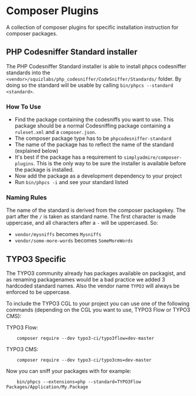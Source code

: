 Composer Plugins
================

A collection of composer plugins for specific installation instruction
for composer packages.

PHP Codesniffer Standard installer
----------------------------------

The PHP Codesniffer Standard installer is able to install phpcs codesniffer
standards into the `<vendor>/squizlabs/php_codesniffer/CodeSniffer/Standards/`
folder. By doing so the standard will be usable by calling `bin/phpcs --standard <standard>`.

### How To Use

* Find the package containing the codesniffs you want to use. This package should be
  a normal Codesniffing package containing a `ruleset.xml` and a `composer.json`.
* The composer package type has to be `phpcodesniffer-standard`
* The name of the package has to reflect the name of the standard (explained below)
* It's best if the package has a requirement to `simplyadmire/composer-plugins`. This
  is the only way to be sure the installer is available before the package is installed.
* Now add the package as a development dependency to your project
* Run `bin/phpcs -i` and see your standard listed

### Naming Rules

The name of the standard is derived from the composer packagekey. The part after the `/`
is taken as standard name. The first character is made uppercase, and all characters after
a `-` will be uppercased. So:

* `vendor/mysniffs` becomes `Mysniffs`
* `vendor/some-more-words` becomes `SomeMoreWords`

TYPO3 Specific
--------------

The TYPO3 community already has packages available on packagist, and as renaming packagenames
would be a bad practice we added 3 hardcoded standard names. Also the vendor name `TYPO3` will
always be enforced to be uppercase.

To include the TYPO3 CGL to your project you can use one of the following commands (depending
on the CGL you want to use, TYPO3 Flow or TYPO3 CMS):

TYPO3 Flow:
```
	composer require --dev typo3-ci/typo3flow=dev-master
```

TYPO3 CMS:
```
	composer require --dev typo3-ci/typo3cms=dev-master
```

Now you can sniff your packages with for example:

```
	bin/phpcs --extensions=php --standard=TYPO3Flow Packages/Application/My.Package
```
